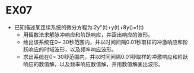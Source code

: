 # EX07

- 已知描述某连续系统的微分方程为:2y"(t)+y(t)+8y()=f(t)
  - 用留数法求解脉冲响应和阶跃响应，并画出响应的波形。
  - 绘出该系统在0~ 30秒范围内，并以时间间隔0.01秒取样的冲激响应和阶跃响应的时域波形，以及频率响应波形。
  - 求出系统在0~ 30秒范围内，并以时间间隔0.01秒取样的冲激响应和阶跃响应的数值解，以及频率响应数值解，并用数值解画出波形。
